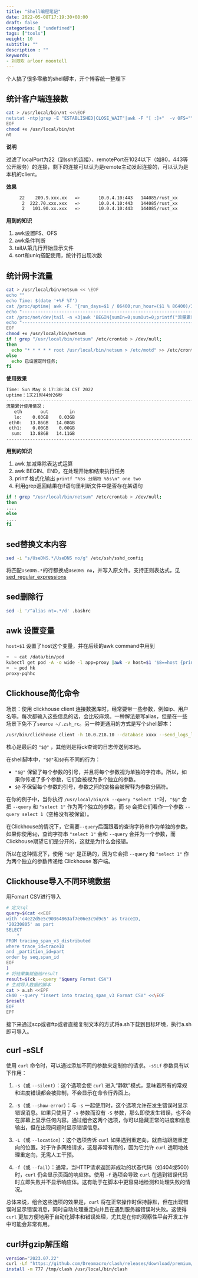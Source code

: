 ```yaml
---
title: "Shell编程笔记"
date: 2022-05-08T17:19:30+08:00
draft: false
categories: [ "undefined"]
tags: ["tools"]
weight: 10
subtitle: ""
description : ""
keywords:
- 刘港欢 arloor moontell
---
```


个人搞了很多零散的shell脚本，开个博客统一整理下
<!--more-->

## 统计客户端连接数

```bash
cat > /usr/local/bin/nt <<\EOF
netstat -ntp|grep -E "ESTABLISHED|CLOSE_WAIT"|awk -F "[ :]+"  -v OFS="" '$5<10000 && $5!="22" && $7>1024 {printf("%15s   => %15s:%-5s %s\n",$6,$4,$5,$9)}'|sort|uniq -c|sort -rn
EOF
chmod +x /usr/local/bin/nt
nt
```

**说明**

过滤了localPort为22（到ssh的连接）、remotePort在1024以下（如80，443等公开服务）的连接，剩下的连接可以认为是remote主动发起连接的，可以认为是本机的client。

**效果**

```bash
     22    209.9.xxx.xx   =>       10.0.4.10:443   144085/rust_xx
      2  222.70.xxx.xxx   =>       10.0.4.10:443   144085/rust_xx
      2   101.90.xx.xxx   =>       10.0.4.10:443   144085/rust_xx
```

**用到的知识**

1. awk设置FS、OFS
2. awk条件判断
3. tail从第几行开始显示文件
4. sort和uniq搭配使用，统计行出现次数

## 统计网卡流量

```bash
cat > /usr/local/bin/netsum << \EOF
echo ""
echo Time: $(date '+%F %T')
cat /proc/uptime| awk -F. '{run_days=$1 / 86400;run_hour=($1 % 86400)/3600;run_minute=($1 % 3600)/60;run_second=$1 % 60;printf("uptime：\033[32m%d天%d时%d分%d秒\033[0m\n",run_days,run_hour,run_minute,run_second)}'
echo "--------------------------------------------------------------------------" 
cat /proc/net/dev|tail -n +3|awk 'BEGIN{sumIn=0;sumOut=0;printf("流量累计使用情况：\n%6s %9s %9s\n","eth","out","in")} {eth=$1;sumIn+=$2;sumOut+=$10;xin=$2 / 1073741824;xout=$10 / 1073741824;printf("%6s \033[32m%7.2fGB\033[0m \033[32m%7.2fGB\033[0m\n",eth,xout,xin)} END{printf("%6s \033[32m%7.2fGB\033[0m \033[32m%7.2fGB\033[0m\n","sum:",sumOut / 1073741824,sumIn / 1073741824)}'
echo "--------------------------------------------------------------------------"
EOF
chmod +x /usr/local/bin/netsum
if ! grep "/usr/local/bin/netsum" /etc/crontab > /dev/null; 
then 
  echo "* * * * * root /usr/local/bin/netsum > /etc/motd" >> /etc/crontab; 
else 
  echo 已设置定时任务; 
fi
```


**使用效果**

```bash
Time: Sun May 8 17:30:34 CST 2022
uptime：1天21时44分26秒
--------------------------------------------------------------------------
流量累计使用情况：
   eth       out        in
   lo:    0.03GB    0.03GB
 eth0:   13.86GB   14.08GB
 eth1:    0.00GB    0.00GB
  sum:   13.88GB   14.11GB
--------------------------------------------------------------------------
```

**用到的知识**

1. awk 加减乘除表达式运算
2. awk BEGIN、END，在处理开始和结束执行任务
3. printf 格式化输出 `printf "%5s 分隔符 %5s\n" one two`
4. 利用grep返回结果在if语句里判断文件中是否存在某语句

```bash
if ! grep "/usr/local/bin/netsum" /etc/crontab > /dev/null; 
then
....
else
....
fi
```


## sed替换文本内容

```bash
sed -i "s/UseDNS.*/UseDNS no/g" /etc/ssh/sshd_config
```

将匹配`UseDNS.*`的行都换成`UseDNS no`，并写入原文件。支持正则表达式，见[sed_regular_expressions](https://www.yiibai.com/sed/sed_regular_expressions.html)

## sed删除行

```bash
sed -i '/^alias nt=.*/d' .bashrc
```

## awk 设置变量

`host=$1` 设置了host这个变量，并在后续的awk command中用到

```bash
➜  ~ cat /data/bin/pod                                           
kubectl get pod -A -o wide -l app=proxy |awk -v host=$1 '$8==host {print $2}'
➜  ~ pod hk
proxy-pqhhc
```

## Clickhouse简化命令

场景：使用 clickhouse client 连接数据库时，经常要带一些参数，例如ip、用户名等。每次都输入这些信息的话，会比较麻烦。一种解法是写alias，但是在一些场景下免不了`source ~/.zsh_rc`。另一种更通用的方式是写个shell脚本：

```bash
/usr/bin/clickhouse client -h 10.0.218.10 --database xxxx --send_logs_level=trace --log-level=trace --server_logs_file='/tmp/query.log' "$@"
```

核心是最后的 `"$@"` ，其他则是将ck查询的日志传送到本地。

在shell脚本中，`"$@"`和`$@`有不同的行为：

- `"$@"` 保留了每个参数的引号，并且将每个参数视为单独的字符串。所以，如果你传递了多个参数，它们会被视为多个独立的参数。
- `$@` 不保留每个参数的引号，参数之间的空格会被解释为参数分隔符。

在你的例子中，当你执行 `/usr/local/bin/ck --query "select 1"`时，`"$@"` 会把 `--query` 和 `"select 1"` 作为两个独立的参数，而 `$@` 会把它们看作一个参数 `--query select 1`（空格没有被保留）。

在Clickhouse的情况下，它需要`--query`后面跟着的查询字符串作为单独的参数。如果你使用`$@`，查询字符串 `"select 1"` 会和 `--query` 合并为一个参数，而Clickhouse期望它们是分开的，这就是为什么会报错。

所以在这种情况下，使用 `"$@"` 是正确的，因为它会把 `--query` 和 `"select 1"` 作为两个独立的参数传递给 Clickhouse 客户端。

## Clickhouse导入不同环境数据

用Fomart CSV进行导入

```bash
# 定义sql
query=$(cat <<EOF
with 'c4e22d5e5c90364863af7e06e3c9d9c5' as traceID,
'20230805' as part
SELECT
    *
FROM tracing_span_v3_distributed
where trace_id=traceID
and _partition_id=part
order by seq,span_id
EOF
)
# 将结果集赋值给result
result=$(ck --query "$query Format CSV") 
# 生成导入数据的脚本
cat > a.sh <<EPF
ck40 --query "insert into tracing_span_v3 Format CSV" <<\EOF
$result
EOF
EPF
```

接下来通过scp或者ftp或者直接复制文本的方式将a.sh下载到目标环境，执行a.sh即可导入。

## curl -sSLf

使用 `curl` 命令时，可以通过添加不同的参数来定制你的请求。`-sSLf` 参数具有以下作用：

1. `-s`（或 `--silent`）：这个选项会使 `curl` 进入“静默”模式，意味着所有的常规和进度错误都会被抑制，不会显示在命令行界面上。

2. `-S`（或 `--show-error`）：与 `-s` 一起使用时，这个选项允许在发生错误时显示错误消息。如果只使用了 `-s` 参数而没有 `-S` 参数，那么即使发生错误，也不会在屏幕上显示任何内容。通过组合这两个选项，你可以隐藏正常的进度和信息输出，但在出现问题时显示错误信息。

3. `-L`（或 `--location`）：这个选项告诉 `curl` 如果遇到重定向，就自动跟随重定向的位置。对于许多网络请求，这是非常有用的，因为它允许 `curl` 透明地处理重定向，无需人工干预。

4. `-f`（或 `--fail`）：通常，当HTTP请求返回非成功的状态代码（如404或500）时，`curl` 仍会显示页面的响应体。使用 `-f` 选项会导致 `curl` 在遇到错误代码时立即失败并不显示响应体。这有助于在脚本中更容易地检测和处理失败的情况。

总体来说，组合这些选项的效果是，`curl` 将在正常操作时保持静默，但在出现错误时显示错误消息，同时自动处理重定向并且在遇到服务器错误时失败。这使得 `curl` 更加方便地用于自动化脚本和错误处理，尤其是在你的观察性平台开发工作中可能会非常有用。

## curl并gzip解压缩


```bash
version="2023.07.22"
curl -Lf "https://github.com/Dreamacro/clash/releases/download/premium/clash-linux-amd64-${version}".gz | gzip -d > /tmp/clash
install -m 777 /tmp/clash /usr/local/bin/clash
```
